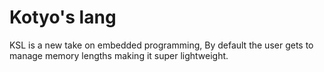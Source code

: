 # Kotyo's lang
KSL is a new take on embedded programming, By default the user gets to manage memory lengths making it super lightweight.

